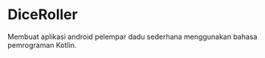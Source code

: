 # DiceRoller
Membuat aplikasi android pelempar dadu sederhana menggunakan bahasa pemrograman Kotlin.
